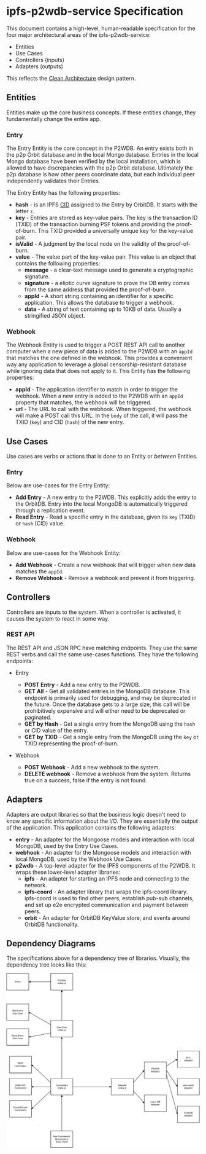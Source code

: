 # ipfs-p2wdb-service Specification

This document contains a high-level, human-readable specification for the four major architectural areas of the ipfs-p2wdb-service:

- Entities
- Use Cases
- Controllers (inputs)
- Adapters (outputs)

This reflects the [Clean Architecture](./specification.md) design pattern.

## Entities

Entities make up the core business concepts. If these entities change, they fundamentally change the entire app.

### Entry

The Entry Entity is the core concept in the P2WDB. An entry exists both in the p2p Orbit database and in the local Mongo database. Entries in the local Mongo database have been verified by the local installation, which is allowed to have discrepancies with the p2p Orbit database. Ultimately the p2p database is how other peers coordinate data, but each individual peer independently validates their Entries.

The Entry Entity has the following properties:

- **hash** - is an IPFS [CID](https://docs.ipfs.io/concepts/content-addressing/) assigned to the Entry by OrbitDB. It starts with the letter `z`.
- **key** - Entries are stored as key-value pairs. The key is the transaction ID (TXID) of the transaction burning PSF tokens and providing the proof-of-burn. This TXID provided a universally unique key for the key-value pair.
- **isValid** - A judgment by the local node on the validity of the proof-of-burn.
- **value** - The value part of the key-value pair. This value is an object that contains the following properties:
  - **message** - a clear-text message used to generate a cryptographic signature.
  - **signature** - a eliptic curve signature to prove the DB entry comes from the same address that provided the proof-of-burn.
  - **appId** - A short string containing an identifier for a specific application. This allows the database to trigger a webhook.
  - **data** - A string of text containing up to 10KB of data. Usually a stringified JSON object.

### Webhook

The Webhook Entity is used to trigger a POST REST API call to another computer when a new piece of data is added to the P2WDB with an `appId` that matches the one defined in the webhook. This provides a convenient way any application to leverage a global censorship-resistant database while ignoring data that does not apply to it. This Entity has the following properties:

- **appId** - The application identifier to match in order to trigger the webhook. When a new entry is added to the P2WDB with an `appId` property that matches, the webhook will be triggered.
- **url** - The URL to call with the webhook. When triggered, the webhook will make a POST call this URL. In the `body` of the call, it will pass the TXID (`key`) and CID (`hash`) of the new entry.

## Use Cases

Use cases are verbs or actions that is done _to_ an Entity or _between_ Entities.

### Entry

Below are use-cases for the Entry Entity:

- **Add Entry** - A new entry to the P2WDB. This explicitly adds the entry to the OrbitDB. Entry into the local MongoDB is automatically triggered through a replication event.
- **Read Entry** - Read a specific entry in the database, given its `key` (TXID) or `hash` (CID) value.

### Webhook

Below are use-cases for the Webhook Entity:

- **Add Webhook** - Create a new webhook that will trigger when new data matches the `appId`.
- **Remove Webhook** - Remove a webhook and prevent it from triggering.

## Controllers

Controllers are inputs to the system. When a controller is activated, it causes the system to react in some way.

### REST API

The REST API and JSON RPC have matching endpoints. They use the same REST verbs and call the same use-cases functions. They have the following endpoints:

- Entry

  - **POST Entry** - Add a new entry to the P2WDB.
  - **GET All** - Get all validated entries in the MongoDB database. This endpoint is primarily used for debugging, and may be deprecated in the future. Once the database gets to a large size, this call will be prohibitively expensive and will either need to be deprecated or paginated.
  - **GET by Hash** - Get a single entry from the MongoDB using the `hash` or CID value of the entry.
  - **GET by TXID** - Get a single entry from the MongoDB using the `key` or TXID representing the proof-of-burn.

- Webhook
  - **POST Webhook** - Add a new webhook to the system.
  - **DELETE webhook** - Remove a webhook from the system. Returns true on a success, false if the entry is not found.

## Adapters

Adapters are output libraries so that the business logic doesn't need to know any specific information about the I/O. They are essentially the output of the application. This application contains the following adapters:

- **entry** - An adapter for the Mongoose models and interaction with local MongoDB, used by the Entry Use Cases.
- **webhook** - An adapter for the Mongoose models and interaction with local MongoDB, used by the Webhook Use Cases.
- **p2wdb** - A top-level adapter for the IPFS components of the P2WDB. It wraps these lower-level adapter libraries:
  - **ipfs** - An adapter for starting an IPFS node and connecting to the network.
  - **ipfs-coord** - An adapter library that wraps the ipfs-coord library. ipfs-coord is used to find other peers, establish pub-sub channels, and set up e2e encrypted communication and payment between peers.
  - **orbit** - An adapter for OrbitDB KeyValue store, and events around OrbitDB functionality.

## Dependency Diagrams

The specifications above for a dependency tree of libraries. Visually, the dependency tree looks like this:

![Dependency Graph](./diagrams/p2wdb-clean-architecture.png)
